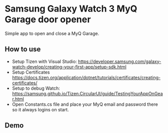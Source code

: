 # Samsung Galaxy Watch 3 MyQ Garage door opener

Simple app to open and close a MyQ Garage.

## How to use 
- Setup Tizen with Visual Studio: https://developer.samsung.com/galaxy-watch-develop/creating-your-first-app/setup-sdk.html
- Setup Certificates https://docs.tizen.org/application/dotnet/tutorials/certificates/creating-certificates/
- Setup to debug Watch: https://samsung.github.io/Tizen.CircularUI/guide/TestingYourAppOnGear.html
- Open Constants.cs file and place your MyQ email and password there so it always logins on start.

## Demo
